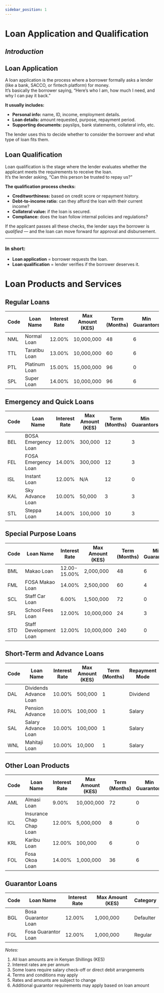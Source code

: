 ```yaml
---
sidebar_position: 1
---
```


# Loan Application and Qualification

## *Introduction*

## Loan Application

A loan application is the process where a borrower formally asks a lender (like a bank, SACCO, or fintech platform) for money.  
It’s basically the borrower saying, “Here’s who I am, how much I need, and why I can pay it back.”

**It usually includes:**

- **Personal info:** name, ID, income, employment details.  
- **Loan details:** amount requested, purpose, repayment period.  
- **Supporting documents:** payslips, bank statements, collateral info, etc.

The lender uses this to decide whether to consider the borrower and what type of loan fits them.

## Loan Qualification

Loan qualification is the stage where the lender evaluates whether the applicant meets the requirements to receive the loan.  
It’s the lender asking, “Can this person be trusted to repay us?”

**The qualification process checks:**

- **Creditworthiness:** based on credit score or repayment history.  
- **Debt-to-income ratio:** can they afford the loan with their current income?  
- **Collateral value:** if the loan is secured.  
- **Compliance:** does the loan follow internal policies and regulations?

If the applicant passes all these checks, the lender says the borrower is *qualified* — and the loan can move forward for approval and disbursement.

---

### In short:
- **Loan application** = borrower requests the loan.  
- **Loan qualification** = lender verifies if the borrower deserves it.

# Loan Products and Services

## Regular Loans

| Code | Loan Name | Interest Rate | Max Amount (KES) | Term (Months) | Min Guarantors |
|------|-----------|---------------|------------------|---------------|----------------|
| NML | Normal Loan | 12.00% | 10,000,000 | 48 | 6 |
| TTL | Taratibu Loan | 13.00% | 10,000,000 | 60 | 6 |
| PTL | Platinum Loan | 15.00% | 15,000,000 | 96 | 0 |
| SPL | Super Loan | 14.00% | 10,000,000 | 96 | 6 |

## Emergency and Quick Loans

| Code | Loan Name | Interest Rate | Max Amount (KES) | Term (Months) | Min Guarantors |
|------|-----------|---------------|------------------|---------------|----------------|
| BEL | BOSA Emergency Loan | 12.00% | 300,000 | 12 | 3 |
| FEL | FOSA Emergency Loan | 14.00% | 300,000 | 12 | 3 |
| ISL | Instant Loan | 12.00% | N/A | 12 | 0 |
| KAL | Sky Advance Loan | 10.00% | 50,000 | 3 | 3 |
| STL | Steppa Loan | 14.00% | 100,000 | 10 | 3 |

## Special Purpose Loans

| Code | Loan Name | Interest Rate | Max Amount (KES) | Term (Months) | Min Guarantors |
|------|-----------|---------------|------------------|---------------|----------------|
| BML | Makao Loan | 12.00-15.00% | 2,000,000 | 48 | 6 |
| FML | FOSA Makao Loan | 14.00% | 2,500,000 | 60 | 4 |
| SCL | Staff Car Loan | 6.00% | 1,500,000 | 72 | 0 |
| SFL | School Fees Loan | 12.00% | 10,000,000 | 24 | 3 |
| STD | Staff Development Loan | 12.00% | 10,000,000 | 240 | 0 |

## Short-Term and Advance Loans

| Code | Loan Name | Interest Rate | Max Amount (KES) | Term (Months) | Repayment Mode |
|------|-----------|---------------|------------------|---------------|----------------|
| DAL | Dividends Advance Loan | 10.00% | 500,000 | 1 | Dividend |
| PAL | Pension Advance | 10.00% | 100,000 | 1 | Salary |
| SAL | Salary Advance Loan | 10.00% | 100,000 | 1 | Salary |
| WNL | Mahitaji Loan | 10.00% | 10,000 | 1 | Salary |

## Other Loan Products

| Code | Loan Name | Interest Rate | Max Amount (KES) | Term (Months) | Min Guarantors |
|------|-----------|---------------|------------------|---------------|----------------|
| AML | Almasi Loan | 9.00% | 10,000,000 | 72 | 0 |
| ICL | Insurance Chap Chap Loan | 12.00% | 5,000,000 | 8 | 0 |
| KRL | Karibu Loan | 12.00% | 100,000 | 6 | 0 |
| FOL | Fosa Okoa Loan | 14.00% | 1,000,000 | 36 | 6 |

## Guarantor Loans

| Code | Loan Name | Interest Rate | Max Amount (KES) | Category |
|------|-----------|---------------|------------------|----------|
| BGL | Bosa Guarantor Loan | 12.00% | 1,000,000 | Defaulter |
| FGL | Fosa Guarantor Loan | 12.00% | 1,000,000 | Regular |


*Notes:*
1. All loan amounts are in Kenyan Shillings (KES)
2. Interest rates are per annum
3. Some loans require salary check-off or direct debit arrangements
4. Terms and conditions may apply
5. Rates and amounts are subject to change
6. Additional guarantor requirements may apply based on loan amount